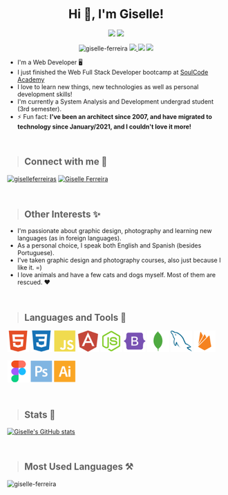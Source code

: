 
<p ><h1 align="center">Hi 👋, I'm Giselle!</h1>
<p align="center" ><img " width="160" src="https://cdn.dribbble.com/users/2789762/screenshots/8630894/media/583b209224b027954cb6e8b9901cb731.gif"/>
<img width="160" src="https://cdn.dribbble.com/users/859807/screenshots/6284055/benny_typing_1.gif"/></p>

<p align="center"> <img height="20" src="https://komarev.com/ghpvc/?username=giselle-ferreira&label=Profile%20views&color=0e75b6&style=flat" alt="giselle-ferreira" /> 
<a href="https://github.com/giselle-ferreira/giselle-ferreira/blob/main/README_ptbr.md" target="blank"><img height="20" src="https://img.shields.io/badge/-Portugu%C3%AAs-blue" /> <a href="https://github.com/giselle-ferreira/giselle-ferreira/blob/main/README_es.md" target="blank"><img height="20" src="https://img.shields.io/badge/-Espa%C3%B1ol-blue" /></a> <a href="https://github.com/giselle-ferreira/giselle-ferreira/blob/main/README.md" target="blank"><img height="20" src="https://img.shields.io/badge/-English-green" /></a>
</p>

- I'm a Web Developer 🖥️ 
- I just finished the Web Full Stack Developer bootcamp at [SoulCode Academy](https://soulcodeacademy.org/) 
- I love to learn new things, new technologies as well as personal development skills! 
- I'm currently a System Analysis and Development undergrad student (3rd semester).
- ⚡ Fun fact: **I've been an architect since 2007, and have migrated to technology since January/2021, and I couldn't love it more!**



<br>

>## Connect with me 🔗
<p align="left">
<a href="https://linkedin.com/in/giselleferreiras" target="blank"><img align="center" src="https://img.shields.io/badge/linkedin-%230077B5.svg?style=for-the-badge&logo=linkedin&logoColor=white" alt="giselleferreiras" /></a>
<a href="mailto:giselle.fs@gmail.com" target="blank"><img align="center" src="https://img.shields.io/badge/Gmail-D14836?style=for-the-badge&logo=gmail&logoColor=white" alt="Giselle Ferreira" /></a>
</p>


<br>

>## Other Interests ✨
- I'm passionate about graphic design, photography and learning new languages (as in foreign languages).
- As a personal choice, I speak both English and Spanish (besides Portuguese). 
- I've taken graphic design and photography courses, also just because I like it. =)
- I love animals and have a few cats and dogs myself. Most of them are rescued. ❤️ 

<br>

>## Languages and Tools 🧰

<p align="left">
<img src="https://raw.githubusercontent.com/devicons/devicon/master/icons/html5/html5-plain.svg" width="50">
<img src="https://raw.githubusercontent.com/devicons/devicon/master/icons/css3/css3-plain.svg" width="50">
<img src="https://raw.githubusercontent.com/devicons/devicon/master/icons/javascript/javascript-plain.svg" width="50">
<img src="https://raw.githubusercontent.com/devicons/devicon/master/icons/angularjs/angularjs-plain.svg" width="50">
<img src="https://raw.githubusercontent.com/devicons/devicon/master/icons/nodejs/nodejs-plain.svg" width="50">
<img src="https://raw.githubusercontent.com/devicons/devicon/master/icons/bootstrap/bootstrap-plain.svg" width="50">
<img src="https://raw.githubusercontent.com/devicons/devicon/master/icons/mongodb/mongodb-plain.svg" width="50">
<img src="https://raw.githubusercontent.com/devicons/devicon/master/icons/mysql/mysql-plain.svg" width="50"> 
<img src="https://raw.githubusercontent.com/devicons/devicon/master/icons/firebase/firebase-plain.svg" width="50"> 
<br>
<br> 
<img src="https://raw.githubusercontent.com/devicons/devicon/master/icons/figma/figma-original.svg" width="50">  
<img src="https://raw.githubusercontent.com/devicons/devicon/master/icons/photoshop/photoshop-plain.svg" width="50"> 
<img src="https://raw.githubusercontent.com/devicons/devicon/master/icons/illustrator/illustrator-plain.svg" width="50">
</p>  

<br>

>## Stats 📝
[![Giselle's GitHub stats](https://github-readme-stats.vercel.app/api?username=giselle-ferreira&show_icons=true&title_color=fff&icon_color=37aaff&text_color=f8f8f2&bg_color=171c24&count_private=true)](https://github.com/giselle-ferreira/github-readme-stats)

<br>

>## Most Used Languages ⚒️
<p><img align="center" src="https://github-readme-stats.vercel.app/api/top-langs?username=giselle-ferreira&show_icons=true&locale=en&layout=compact&title_color=fff&text_color=f8f8f2&hide=java&bg_color=171c24" alt="giselle-ferreira" /></p>

<br>

